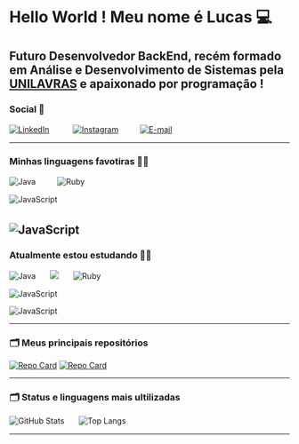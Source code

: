 
# Hello World ! Meu nome é Lucas 💻

## Futuro Desenvolvedor BackEnd, recém formado em Análise e Desenvolvimento de Sistemas pela [UNILAVRAS](https://unilavras.edu.br/) e apaixonado por programação !

### Social 📧

[![LinkedIn](https://img.shields.io/badge/LinkedIn-0077B5?style=for-the-badge&logo=linkedin&logoColor=white)](https://www.linkedin.com/in/Lucas-Felomeno-Silva/) ㅤㅤㅤ[![Instagram](https://img.shields.io/badge/-Instagram-%23E4405F?style=for-the-badge&logo=instagram&logoColor=white)](https://www.instagram.com/luscassilvaz/)ㅤㅤㅤ[![E-mail](https://img.shields.io/badge/-Email-000?style=for-the-badge&logo=microsoft-outlook&logoColor=007BFF)](mailto:pv.lucassilva@gmail.com)ㅤ

---

### Minhas linguagens favotiras 🧑‍💻

![Java](https://img.shields.io/badge/java-%23ED8B00.svg?style=for-the-badge&logo=openjdk&logoColor=white)ㅤㅤㅤ![Ruby](https://img.shields.io/badge/Ruby-CC342D?style=for-the-badge&logo=ruby&logoColor=white)

![JavaScript](https://shields.io/badge/JavaScript-F7DF1E?logo=JavaScript&logoColor=000&style=flat-squareColor=white)


![JavaScript](https://img.shields.io/badge/python-3670A0?style=for-the-badge&logo=python&logoColor=ffdd54Color=white)
ㅤㅤㅤ
---

### Atualmente estou estudando 🧑‍🎓

![Java](https://img.shields.io/badge/java-%23ED8B00.svg?style=for-the-badge&logo=openjdk&logoColor=white)ㅤㅤ<img src="https://img.shields.io/badge/Inglês-%2300A86B?style=flat-square&labelColor=%23414141logoColor=white" />ㅤㅤ![Ruby](https://img.shields.io/badge/Ruby-CC342D?style=for-the-badge&logo=ruby&logoColor=white)

![JavaScript](https://shields.io/badge/JavaScript-F7DF1E?logo=JavaScript&logoColor=000&style=flat-squareColor=white)

![JavaScript](https://img.shields.io/badge/python-3670A0?style=for-the-badge&logo=python&logoColor=ffdd54Color=white)


---

### 🗂️ Meus principais repositórios
[![Repo Card](https://github-readme-stats.vercel.app/api/pin/?username=LucasFelomenoSilva&repo=Supermarket&bg_color=000&border_color=30A3DC&show_icons=true&icon_color=30A3DC&title_color=E94D5F&text_color=FFF)](https://github.com/LucasFelomenoSilva/Supermarket)
[![Repo Card](https://github-readme-stats.vercel.app/api/pin/?username=LucasFelomenoSilva&repo=rick-and-morty-character-finder&bg_color=000&border_color=30A3DC&show_icons=true&icon_color=30A3DC&title_color=E94D5F&text_color=FFF)](https://github.com/LucasFelomenoSilva/Supermarket)

---

### 🗂️ Status e linguagens mais ultilizadas

![GitHub Stats](https://github-readme-stats.vercel.app/api?username=LucasFelomenoSilva&theme=transparent&bg_color=000&border_color=30A3DC&show_icons=true&icon_color=30A3DC&title_color=E94D5F&text_color=FFF&hide_title=true&hide=stars)ㅤㅤ![Top Langs](https://github-readme-stats-git-masterrstaa-rickstaa.vercel.app/api/top-langs/?username=LucasFelomenoSilva&layout=compact&bg_color=000&border_color=30A3DC&title_color=E94D5F&text_color=FFF)

---
